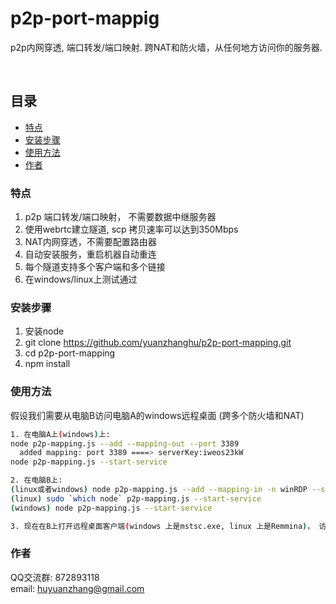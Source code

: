 

# p2p-port-mappig
p2p内网穿透, 端口转发/端口映射. 跨NAT和防火墙，从任何地方访问你的服务器. 

<br />

## 目录

- [特点](#特点)
- [安装步骤](#安装步骤)
- [使用方法](#使用方法)
- [作者](#作者)

### 特点
1. p2p 端口转发/端口映射， 不需要数据中继服务器
2. 使用webrtc建立隧道, scp 拷贝速率可以达到350Mbps
3. NAT内网穿透，不需要配置路由器
4. 自动安装服务，重启机器自动重连
5. 每个隧道支持多个客户端和多个链接
6. 在windows/linux上测试通过

### 安装步骤
1. 安装node
2. git clone https://github.com/yuanzhanghu/p2p-port-mapping.git
3. cd p2p-port-mapping
4. npm install

### 使用方法
假设我们需要从电脑B访问电脑A的windows远程桌面 (跨多个防火墙和NAT)
```sh
1. 在电脑A上(windows)上:
node p2p-mapping.js --add --mapping-out --port 3389
  added mapping: port 3389 ====> serverKey:iweos23kW
node p2p-mapping.js --start-service

2. 在电脑B上:
(linux或者windows) node p2p-mapping.js --add --mapping-in -n winRDP --server-key iweos23kW --port 4001
(linux) sudo `which node` p2p-mapping.js --start-service
(windows) node p2p-mapping.js --start-service

3. 现在在B上打开远程桌面客户端(windows 上是mstsc.exe, linux 上是Remmina)， 访问localhost:4001即可访问A的远程桌面
```

### 作者
QQ交流群: 872893118
<br />
email: huyuanzhang@gmail.com